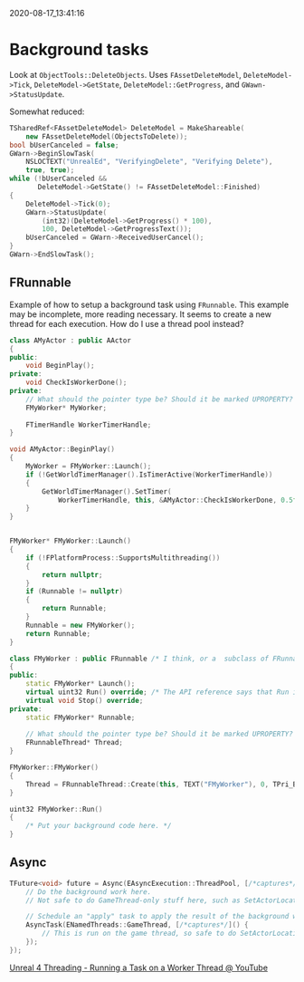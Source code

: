 2020-08-17_13:41:16

# Background tasks

Look at `ObjectTools::DeleteObjects`.
Uses `FAssetDeleteModel`, `DeleteModel->Tick`, `DeleteModel->GetState`, `DeleteModel::GetProgress`, and `GWawn->StatusUpdate`.

Somewhat reduced:
```c++
TSharedRef<FAssetDeleteModel> DeleteModel = MakeShareable(
    new FAssetDeleteModel(ObjectsToDelete));
bool bUserCanceled = false;
GWarn->BeginSlowTask(
    NSLOCTEXT("UnrealEd", "VerifyingDelete", "Verifying Delete"),
    true, true);
while (!bUserCanceled && 
       DeleteModel->GetState() != FAssetDeleteModel::Finished)
{
	DeleteModel->Tick(0);
	GWarn->StatusUpdate(
        (int32)(DeleteModel->GetProgress() * 100),
        100, DeleteModel->GetProgressText());
	bUserCanceled = GWarn->ReceivedUserCancel();
}
GWarn->EndSlowTask();
```

## FRunnable

Example of how to setup a background task using `FRunnable`.
This example may be incomplete, more reading necessary.
It seems to create a new thread for each execution. How do I use a thread pool instead?
```cpp
class AMyActor : public AActor
{
public:
    void BeginPlay();
private:
    void CheckIsWorkerDone();
private:
    // What should the pointer type be? Should it be marked UPROPERTY?
    FMyWorker* MyWorker;
    
    FTimerHandle WorkerTimerHandle;
}

void AMyActor::BeginPlay()
{
    MyWorker = FMyWorker::Launch();
    if (!GetWorldTimerManager().IsTimerActive(WorkerTimerHandle))
    {
        GetWorldTimerManager().SetTimer(
            WorkerTimerHandle, this, &AMyActor::CheckIsWorkerDone, 0.5f, true);
    }
}


FMyWorker* FMyWorker::Launch()
{
    if (!FPlatformProcess::SupportsMultithreading())
    {
        return nullptr;
    }
    if (Runnable != nullptr)
    {
        return Runnable;
    }
    Runnable = new FMyWorker(); 
    return Runnable;
}

class FMyWorker : public FRunnable /* I think, or a  subclass of FRunnable. */
{
public:
    static FMyWorker* Launch();
    virtual uint32 Run() override; /* The API reference says that Run isn't virtual. Odd. */
    virtual void Stop() override;
private:
    static FMyWorker* Runnable;
    
    // What should the pointer type be? Should it be marked UPROPERTY?
    FRunnableThread* Thread;
}

FMyWorker::FMyWorker()
{ 
    Thread = FRunnableThread::Create(this, TEXT("FMyWorker"), 0, TPri_BelowNormal);
}

uint32 FMyWorker::Run()
{
    /* Put your background code here. */
}
```


## Async

```cpp
TFuture<void> future = Async(EAsyncExecution::ThreadPool, [/*captures*/]() {
    // Do the background work here.
    // Not safe to do GameThread-only stuff here, such as SetActorLocation.

    // Schedule an "apply" task to apply the result of the background work onto any U-objects.
    AsyncTask(ENamedThreads::GameThread, [/*captures*/]() {
        // This is run on the game thread, so safe to do SetActorLocation and such.
    });
});
```

[Unreal 4 Threading - Running a Task on a Worker Thread @ YouTube](https://www.youtube.com/watch?v=1lBadANnJaw)  